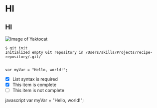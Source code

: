 # HI
## HI
![Image of Yaktocat](https://octodex.github.com/images/yaktocat.png)




```
$ git init
Initialized empty Git repository in /Users/skills/Projects/recipe-repository/.git/
```
```

var myVar = "Hello, world!";
```

- [x] List syntax is required
- [x] This item is complete
- [ ] This item is not complete

javascript
var myVar = "Hello, world!";
```

